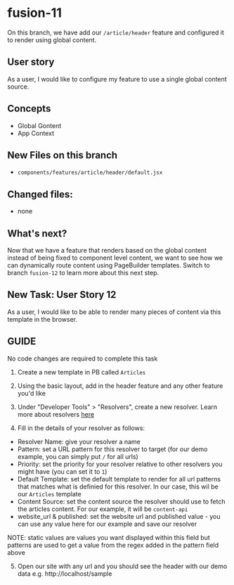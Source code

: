 # fusion-11
On this branch, we have add our `/article/header` feature and configured it to render using global content.

## User story
As a user, I would like to configure my feature to use a single global content source.

## Concepts
- Global Gontent
- App Context

## New Files on this branch
- `components/features/article/header/default.jsx`

## Changed files:
- none

## What's next?
Now that we have a feature that renders based on the global content instead of being fixed to component level content, we want to see how we can dynamically route content using PageBuilder templates. Switch to branch `fusion-12` to learn more about this next step.

## New Task: User Story 12
As a user, I would like to be able to render many pieces of content via this template in the browser.

## GUIDE
No code changes are required to complete this task

1. Create a new template in PB called `Articles`

2. Using the basic layout, add in the header feature and any other feature you'd like

3. Under "Developer Tools" > "Resolvers", create a new resolver. Learn more about resolvers [here](https://cmg.arcpublishing.com/alc/arc-products/pagebuilder/user-docs/pagebuilder-editor-30-resolvers/)

4. Fill in the details of your resolver as follows:
- Resolver Name: give your resolver a name
- Pattern: set a URL pattern for this resolver to target (for our demo example, you can simply put `/` for all urls)
- Priority: set the priority for your resolver relative to other resolvers you might have (you can set it to `1`)
- Default Template: set the default template to render for all url patterns that matches what is definied for this resolver. In our case, this wil be our `Articles` template
- Content Source: set the content source the resolver should use to fetch the articles content. For our example, it will be `content-api`
- website_url & published: set the website url and published value - you can use any value here for our example and save our resolver

NOTE: static values are values you want displayed within this field but patterns are used to get a value from the regex added in the pattern field above

5. Open our site with any url and you should see the header with our demo data e.g. http://localhost/sample